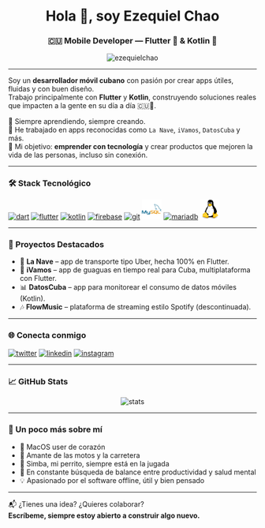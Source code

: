 <h1 align="center">Hola 👋, soy Ezequiel Chao</h1>
<h3 align="center">🇨🇺 Mobile Developer — Flutter 💙 & Kotlin 🚀</h3>

<p align="center">
  <img src="https://komarev.com/ghpvc/?username=ezequielchao&label=Visitas&color=blueviolet&style=flat" alt="ezequielchao" />
</p>

---

Soy un **desarrollador móvil cubano** con pasión por crear apps útiles, fluidas y con buen diseño.  
Trabajo principalmente con **Flutter** y **Kotlin**, construyendo soluciones reales que impacten a la gente en su día a día 🇨🇺📱.

🧠 Siempre aprendiendo, siempre creando.  
💼 He trabajado en apps reconocidas como `La Nave`, `iVamos`, `DatosCuba` y más.  
🎯 Mi objetivo: **emprender con tecnología** y crear productos que mejoren la vida de las personas, incluso sin conexión.

---

### 🛠️ Stack Tecnológico

<p align="left">
  <a href="https://dart.dev" target="_blank"><img src="https://www.vectorlogo.zone/logos/dartlang/dartlang-icon.svg" alt="dart" width="40" height="40"/></a>
  <a href="https://flutter.dev" target="_blank"><img src="https://www.vectorlogo.zone/logos/flutterio/flutterio-icon.svg" alt="flutter" width="40" height="40"/></a>
  <a href="https://kotlinlang.org" target="_blank"><img src="https://www.vectorlogo.zone/logos/kotlinlang/kotlinlang-icon.svg" alt="kotlin" width="40" height="40"/></a>
  <a href="https://firebase.google.com/" target="_blank"><img src="https://www.vectorlogo.zone/logos/firebase/firebase-icon.svg" alt="firebase" width="40" height="40"/></a>
  <a href="https://git-scm.com/" target="_blank"><img src="https://www.vectorlogo.zone/logos/git-scm/git-scm-icon.svg" alt="git" width="40" height="40"/></a>
  <a href="https://www.mysql.com/" target="_blank"><img src="https://raw.githubusercontent.com/devicons/devicon/master/icons/mysql/mysql-original-wordmark.svg" alt="mysql" width="40" height="40"/></a>
  <a href="https://mariadb.org/" target="_blank"><img src="https://www.vectorlogo.zone/logos/mariadb/mariadb-icon.svg" alt="mariadb" width="40" height="40"/></a>
  <a href="https://www.linux.org/" target="_blank"><img src="https://raw.githubusercontent.com/devicons/devicon/master/icons/linux/linux-original.svg" alt="linux" width="40" height="40"/></a>
</p>

---

### 🚀 Proyectos Destacados

- 📱 **La Nave** – app de transporte tipo Uber, hecha 100% en Flutter.
- 📍 **iVamos** – app de guaguas en tiempo real para Cuba, multiplataforma con Flutter.
- 📊 **DatosCuba** – app para monitorear el consumo de datos móviles (Kotlin).
- 🎶 **FlowMusic** – plataforma de streaming estilo Spotify (descontinuada).

---

### 🌐 Conecta conmigo

<p align="left">
  <a href="https://twitter.com/ezequiel_chaop" target="blank"><img align="center" src="https://raw.githubusercontent.com/rahuldkjain/github-profile-readme-generator/master/src/images/icons/Social/twitter.svg" alt="twitter" height="30" width="40" /></a>
  <a href="https://linkedin.com/in/ezequiel-chao-perez" target="blank"><img align="center" src="https://raw.githubusercontent.com/rahuldkjain/github-profile-readme-generator/master/src/images/icons/Social/linked-in-alt.svg" alt="linkedin" height="30" width="40" /></a>
  <a href="https://instagram.com/ezequiel_chaop" target="blank"><img align="center" src="https://raw.githubusercontent.com/rahuldkjain/github-profile-readme-generator/master/src/images/icons/Social/instagram.svg" alt="instagram" height="30" width="40" /></a>
</p>

---

### 📈 GitHub Stats

<p align="center">
  <img src="https://github-readme-stats.vercel.app/api?username=ezesoftchao&show_icons=true&theme=radical" alt="stats" />
  <br/>
</p>

---

### 🧩 Un poco más sobre mí

- 🍎 MacOS user de corazón
- 🛵 Amante de las motos y la carretera
- 🐶 Simba, mi perrito, siempre está en la jugada
- 🔋 En constante búsqueda de balance entre productividad y salud mental
- 💡 Apasionado por el software offline, útil y bien pensado

---

📬 ¿Tienes una idea? ¿Quieres colaborar?  
**Escríbeme, siempre estoy abierto a construir algo nuevo.**

